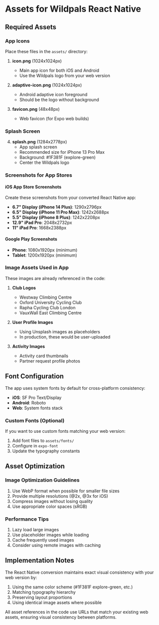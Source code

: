 # Assets for Wildpals React Native

## Required Assets

### App Icons

Place these files in the `assets/` directory:

1. **icon.png** (1024x1024px)

   - Main app icon for both iOS and Android
   - Use the Wildpals logo from your web version

2. **adaptive-icon.png** (1024x1024px)

   - Android adaptive icon foreground
   - Should be the logo without background

3. **favicon.png** (48x48px)
   - Web favicon (for Expo web builds)

### Splash Screen

4. **splash.png** (1284x2778px)
   - App splash screen
   - Recommended size for iPhone 13 Pro Max
   - Background: #1F381F (explore-green)
   - Center the Wildpals logo

### Screenshots for App Stores

#### iOS App Store Screenshots

Create these screenshots from your converted React Native app:

- **6.7" Display (iPhone 14 Plus)**: 1290x2796px
- **6.5" Display (iPhone 11 Pro Max)**: 1242x2688px
- **5.5" Display (iPhone 8 Plus)**: 1242x2208px
- **12.9" iPad Pro**: 2048x2732px
- **11" iPad Pro**: 1668x2388px

#### Google Play Screenshots

- **Phone**: 1080x1920px (minimum)
- **Tablet**: 1200x1920px (minimum)

### Image Assets Used in App

These images are already referenced in the code:

1. **Club Logos**

   - Westway Climbing Centre
   - Oxford University Cycling Club
   - Rapha Cycling Club London
   - VauxWall East Climbing Centre

2. **User Profile Images**

   - Using Unsplash images as placeholders
   - In production, these would be user-uploaded

3. **Activity Images**
   - Activity card thumbnails
   - Partner request profile photos

## Font Configuration

The app uses system fonts by default for cross-platform consistency:

- **iOS**: SF Pro Text/Display
- **Android**: Roboto
- **Web**: System fonts stack

### Custom Fonts (Optional)

If you want to use custom fonts matching your web version:

1. Add font files to `assets/fonts/`
2. Configure in `expo-font`
3. Update the typography constants

## Asset Optimization

### Image Optimization Guidelines

1. Use WebP format when possible for smaller file sizes
2. Provide multiple resolutions (@2x, @3x for iOS)
3. Compress images without losing quality
4. Use appropriate color spaces (sRGB)

### Performance Tips

1. Lazy load large images
2. Use placeholder images while loading
3. Cache frequently used images
4. Consider using remote images with caching

## Implementation Notes

The React Native conversion maintains exact visual consistency with your web version by:

1. Using the same color scheme (#1F381F explore-green, etc.)
2. Matching typography hierarchy
3. Preserving layout proportions
4. Using identical image assets where possible

All asset references in the code use URLs that match your existing web assets, ensuring visual consistency between platforms.

